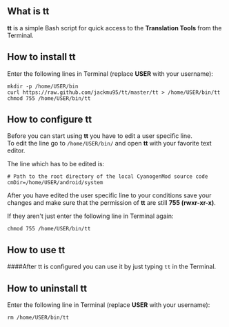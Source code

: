 What is tt
------

**tt** is a simple Bash script for quick access to the **Translation Tools** from the Terminal.

How to install tt
------

Enter the following lines in Terminal (replace **USER** with your username):

    mkdir -p /home/USER/bin
    curl https://raw.github.com/jackmu95/tt/master/tt > /home/USER/bin/tt
    chmod 755 /home/USER/bin/tt
    
How to configure tt
------

Before you can start using **tt** you have to edit a user specific line.<br/>
To edit the line go to `/home/USER/bin/` and open **tt** with your favorite text editor.

The line which has to be edited is:

    # Path to the root directory of the local CyanogenMod source code
    cmDir=/home/USER/android/system

After you have edited the user specific line to your conditions save your changes and make sure that the permission of **tt** are still **755 (rwxr-xr-x)**.

If they aren't just enter the following line in Terminal again:

    chmod 755 /home/USER/bin/tt

How to use tt
------
####After tt is configured you can use it by just typing `tt` in the Terminal.

How to uninstall tt
-----

Enter the following line in Terminal (replace **USER** with your username):

    rm /home/USER/bin/tt